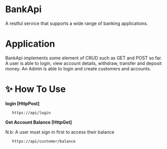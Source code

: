 ﻿# BankApi
A restful service that supports a wide range of banking applications.

# Application
BankApi implements some element of CRUD such as GET and POST so far. A user is able to login, view account details, withdraw, transfer and deposit money.
An Admin is able to login and create customers and accounts.

# ✨ How To Use
   **login [HttpPost]**
   
	   https://api/login

   **Get Account Balance [HttpGet]**
   
   N.b: A user must sign in first to access their balance

	   https://api/customer/balance

